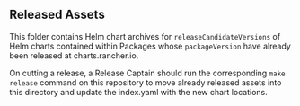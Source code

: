 ## Released Assets

This folder contains Helm chart archives for `releaseCandidateVersions` of Helm charts contained within Packages whose `packageVersion` have already been released at charts.rancher.io.

On cutting a release, a Release Captain should run the corresponding `make release` command on this repository to move already released assets into this directory and update the index.yaml with the new chart locations.